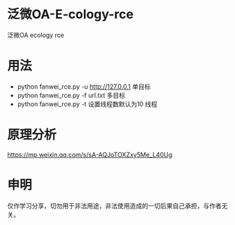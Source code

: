 # 泛微OA-E-cology-rce
泛微OA ecology rce
# 用法
- python fanwei_rce.py -u http://127.0.0.1
单目标
- python fanwei_rce.py -f url.txt
多目标
- python fanwei_rce.py -t 设置线程数默认为10
线程
# 原理分析
https://mp.weixin.qq.com/s/sA-AQJoTOXZxy5Me_L40Ug

# 申明
仅作学习分享，切勿用于非法用途，非法使用造成的一切后果自己承担，与作者无关。
